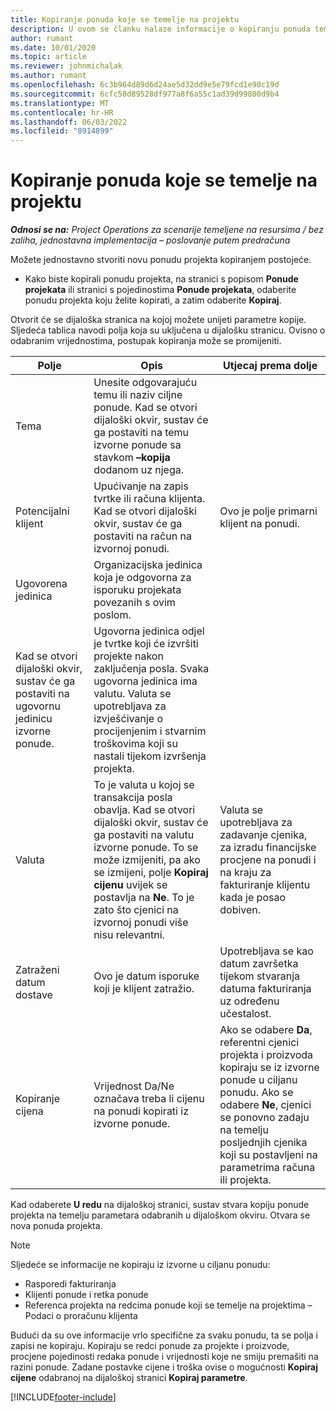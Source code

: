 ```yaml
---
title: Kopiranje ponuda koje se temelje na projektu
description: U ovom se članku nalaze informacije o kopiranju ponuda temeljenih na projektima u operacijama projekta.
author: rumant
ms.date: 10/01/2020
ms.topic: article
ms.reviewer: johnmichalak
ms.author: rumant
ms.openlocfilehash: 6c3b964d89d6d24ae5d32dd9e5e79fcd1e90c19d
ms.sourcegitcommit: 6cfc50d89528df977a8f6a55c1ad39d99800d9b4
ms.translationtype: MT
ms.contentlocale: hr-HR
ms.lasthandoff: 06/03/2022
ms.locfileid: "8914899"
---
```

# <a name="copy-project-based-quotes"></a>Kopiranje ponuda koje se temelje na projektu

_**Odnosi se na:** Project Operations za scenarije temeljene na resursima / bez zaliha, jednostavna implementacija – poslovanje putem predračuna_

Možete jednostavno stvoriti novu ponudu projekta kopiranjem postojeće. 

- Kako biste kopirali ponudu projekta, na stranici s popisom **Ponude projekata** ili stranici s pojedinostima **Ponude projekata**, odaberite ponudu projekta koju želite kopirati, a zatim odaberite **Kopiraj**.

Otvorit će se dijaloška stranica na kojoj možete unijeti parametre kopije. Sljedeća tablica navodi polja koja su uključena u dijalošku stranicu. Ovisno o odabranim vrijednostima, postupak kopiranja može se promijeniti.

| **Polje** | **Opis** | **Utjecaj prema dolje** |
| --- | --- | --- |
| Tema | Unesite odgovarajuću temu ili naziv ciljne ponude. Kad se otvori dijaloški okvir, sustav će ga postaviti na temu izvorne ponude sa stavkom **–kopija** dodanom uz njega. | |
| Potencijalni klijent | Upućivanje na zapis tvrtke ili računa klijenta. Kad se otvori dijaloški okvir, sustav će ga postaviti na račun na izvornoj ponudi. | Ovo je polje primarni klijent na ponudi. |
| Ugovorena jedinica | Organizacijska jedinica koja je odgovorna za isporuku projekata povezanih s ovim poslom.
Kad se otvori dijaloški okvir, sustav će ga postaviti na ugovornu jedinicu izvorne ponude. | Ugovorna jedinica odjel je tvrtke koji će izvršiti projekte nakon zaključenja posla. Svaka ugovorna jedinica ima valutu. Valuta se upotrebljava za izvješćivanje o procijenjenim i stvarnim troškovima koji su nastali tijekom izvršenja projekta. |
| Valuta | To je valuta u kojoj se transakcija posla obavlja. Kad se otvori dijaloški okvir, sustav će ga postaviti na valutu izvorne ponude. To se može izmijeniti, pa ako se izmijeni, polje **Kopiraj cijenu** uvijek se postavlja na **Ne**. To je zato što cjenici na izvornoj ponudi više nisu relevantni. | Valuta se upotrebljava za zadavanje cjenika, za izradu financijske procjene na ponudi i na kraju za fakturiranje klijentu kada je posao dobiven. |
| Zatraženi datum dostave | Ovo je datum isporuke koji je klijent zatražio. | Upotrebljava se kao datum završetka tijekom stvaranja datuma fakturiranja uz određenu učestalost. |
| Kopiranje cijena | Vrijednost Da/Ne označava treba li cijenu na ponudi kopirati iz izvorne ponude. | Ako se odabere **Da**, referentni cjenici projekta i proizvoda kopiraju se iz izvorne ponude u ciljanu ponudu. Ako se odabere **Ne**, cjenici se ponovno zadaju na temelju posljednjih cjenika koji su postavljeni na parametrima računa ili projekta. |

Kad odaberete **U redu** na dijaloškoj stranici, sustav stvara kopiju ponude projekta na temelju parametara odabranih u dijaloškom okviru. Otvara se nova ponuda projekta. 

> [!NOTE]
> Sljedeće se informacije ne kopiraju iz izvorne u ciljanu ponudu:
>
> - Rasporedi fakturiranja
> - Klijenti ponude i retka ponude
> - Referenca projekta na redcima ponude koji se temelje na projektima – Podaci o proračunu klijenta
>
>Budući da su ove informacije vrlo specifične za svaku ponudu, ta se polja i zapisi ne kopiraju. Kopiraju se redci ponude za projekte i proizvode, procjene pojedinosti redaka ponude i vrijednosti koje ne smiju premašiti na razini ponude. Zadane postavke cijene i troška ovise o mogućnosti **Kopiraj cijene** odabranoj na dijaloškoj stranici **Kopiraj parametre**.


[!INCLUDE[footer-include](../includes/footer-banner.md)]